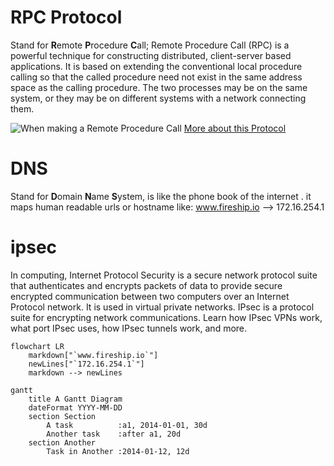 # RPC Protocol
Stand for **R**emote **P**rocedure **C**all; Remote Procedure Call (RPC) is a powerful technique for constructing distributed, client-server based applications. It is based on extending the conventional local procedure calling so that the called procedure need not exist in the same address space as the calling procedure. The two processes may be on the same system, or they may be on different systems with a network connecting them. 

![When making a Remote Procedure Call](https://media.geeksforgeeks.org/wp-content/uploads/operating-system-remote-procedure-call-1.png)
[More about this Protocol](https://www.geeksforgeeks.org/remote-procedure-call-rpc-in-operating-system/)

# DNS
Stand for **D**omain **N**ame **S**ystem, is like the phone book of the internet . it maps human readable urls or hostname like:
www.fireship.io --> 172.16.254.1

# ipsec
In computing, Internet Protocol Security is a secure network protocol suite that authenticates and encrypts packets of data to provide secure encrypted communication between two computers over an Internet Protocol network. It is used in virtual private networks.
IPsec is a protocol suite for encrypting network communications. Learn how IPsec VPNs work, what port IPsec uses, how IPsec tunnels work, and more.
```mermaid
flowchart LR
    markdown["`www.fireship.io`"]
    newLines["`172.16.254.1`"]
    markdown --> newLines
```

```mermaid
gantt
    title A Gantt Diagram
    dateFormat YYYY-MM-DD
    section Section
        A task          :a1, 2014-01-01, 30d
        Another task    :after a1, 20d
    section Another
        Task in Another :2014-01-12, 12d
```